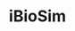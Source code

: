 ---
# Display name
title: iBioSim

# Username (this should match the folder name)
authors:
- iBioSim

#Author Names (alternative spellings etc)
names:
- iBioSim

#Link to this when clicking on tool icons
toolurl: https://github.com/MyersResearchGroup/iBioSim/releases

# Is this the primary user of the site?
superuser: false

projects:
- iBioSim has been developed for the modeling, analysis, and design of genetic circuits. It supports modeling and visualization support for multi-cellular and spatial models, importing and exporting models specified using the Systems Biology Markup Language (SBML), and is one of the first tools to also support the Synthetic Biology Open Language (SBOL).

# Short bio (displayed in user profile at end of posts)
# bio: My research interests include distributed robotics, mobile computing and programmable matter.

# Social/Academic Networking
# For available icons, see: https://sourcethemes.com/academic/docs/page-builder/#icons
#   For an email link, use "fas" icon pack, "envelope" icon, and a link in the
#   form "mailto:your-email@example.com" or "#contact" for contact widget.
social:
- icon: star
  icon_pack: fas
  link: https://github.com/MyersResearchGroup/iBioSim/releases
- icon: docker
  icon_pack: fab
  link: https://hub.docker.com/r/paytonco/ibiosim
- icon: github
  icon_pack: fab
  link: https://github.com/MyersResearchGroup/Biosimulators_iBioSim
- icon: file-alt
  icon_pack: fas
  link: https://www.youtube.com/watch?v=g4xayzlyC2Q&feature=youtu.be


# Organizational groups that you belong to (for People widget)
#   Set this to `[]` or comment out if you are not using People widget.
user_groups:
- Tools

research_area: true

research_area_tags:
- iBioSim
---